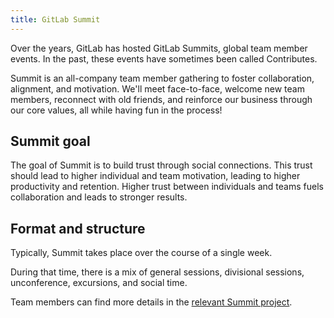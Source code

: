 ```yaml
---
title: GitLab Summit
---
```


Over the years, GitLab has hosted GitLab Summits, global team member events. In the past, these events have sometimes been called Contributes.

Summit is an all-company team member gathering to foster collaboration, alignment, and motivation. We'll meet face-to-face, welcome new team members, reconnect with old friends, and reinforce our business through our core values, all while having fun in the process!

## Summit goal

The goal of Summit is to build trust through social connections. This trust should lead to higher individual and team motivation, leading to higher productivity and retention. Higher trust between individuals and teams fuels collaboration and leads to stronger results.

## Format and structure

Typically, Summit takes place over the course of a single week.

During that time, there is a mix of general sessions, divisional sessions, unconference, excursions, and social time.

Team members can find more details in the [relevant Summit project](https://gitlab.com/gitlab-com/marketing/corporate_marketing/contribute).
